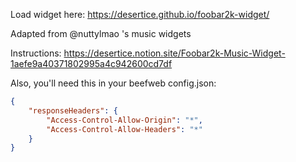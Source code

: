 Load widget here: https://desertice.github.io/foobar2k-widget/

Adapted from @nuttylmao 's music widgets

Instructions: https://desertice.notion.site/Foobar2k-Music-Widget-1aefe9a40371802995a4c942600cd7df

Also, you'll need this in your beefweb config.json:
```json
{
    "responseHeaders": {
        "Access-Control-Allow-Origin": "*",
        "Access-Control-Allow-Headers": "*"
    }
}
```
